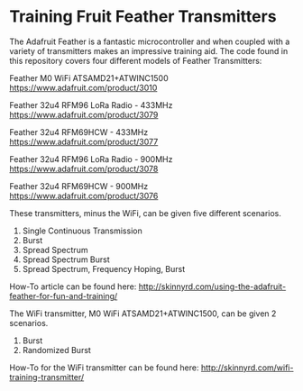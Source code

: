 # Training Fruit Feather Transmitters
The Adafruit Feather is a fantastic microcontroller and when coupled with a variety of transmitters makes an impressive training aid. The code found in this repository covers four different models of Feather Transmitters:

Feather M0 WiFi ATSAMD21+ATWINC1500 https://www.adafruit.com/product/3010

Feather 32u4 RFM96 LoRa Radio - 433MHz https://www.adafruit.com/product/3079

Feather 32u4 RFM69HCW - 433MHz https://www.adafruit.com/product/3077

Feather 32u4 RFM96 LoRa Radio - 900MHz https://www.adafruit.com/product/3078

Feather 32u4 RFM69HCW - 900MHz https://www.adafruit.com/product/3076

These transmitters, minus the WiFi, can be given five different scenarios.
1. Single Continuous Transmission
2. Burst
3. Spread Spectrum
4. Spread Spectrum Burst
5. Spread Spectrum, Frequency Hoping, Burst

How-To article can be found here: http://skinnyrd.com/using-the-adafruit-feather-for-fun-and-training/

The WiFi transmitter, M0 WiFi ATSAMD21+ATWINC1500, can be given 2 scenarios.
1. Burst
2. Randomized Burst

How-To for the WiFi transmitter can be found here: http://skinnyrd.com/wifi-training-transmitter/
